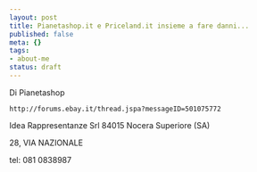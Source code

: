 ```yaml
--- 
layout: post
title: Pianetashop.it e Priceland.it insieme a fare danni...
published: false
meta: {}
tags: 
- about-me
status: draft
---
```

Di Pianetashop

    http://forums.ebay.it/thread.jspa?messageID=501075772 

Idea Rappresentanze Srl
84015 Nocera Superiore (SA)

28, VIA NAZIONALE

tel: 081 0838987

 
